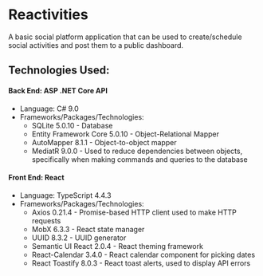 # Reactivities
A basic social platform application that can be used to create/schedule social activities and post them to a public dashboard.

## Technologies Used:
#### Back End: ASP .NET Core API
- Language: C# 9.0
- Frameworks/Packages/Technologies:
  - SQLite 5.0.10 - Database
  - Entity Framework Core 5.0.10 - Object-Relational Mapper
  - AutoMapper 8.1.1 - Object-to-object mapper
  - MediatR 9.0.0 - Used to reduce dependencies between objects, specifically when making commands and queries to the database
    
#### Front End: React
- Language: TypeScript 4.4.3
- Frameworks/Packages/Technologies:
  - Axios 0.21.4 - Promise-based HTTP client used to make HTTP requests
  - MobX 6.3.3 - React state manager
  - UUID 8.3.2 - UUID generator
  - Semantic UI React 2.0.4 - React theming framework
  - React-Calendar 3.4.0 - React calendar component for picking dates
  - React Toastify 8.0.3 - React toast alerts, used to display API errors
 
